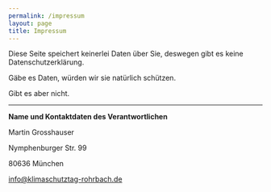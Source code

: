 ```yaml
---
permalink: /impressum
layout: page
title: Impressum
---
```


Diese Seite speichert keinerlei Daten über Sie, deswegen gibt es keine Datenschutzerklärung. 

Gäbe es Daten, würden wir sie natürlich schützen. 

Gibt es aber nicht. 

***
**Name und Kontaktdaten des Verantwortlichen**

Martin Grosshauser

Nymphenburger Str. 99

80636 München

info@klimaschutztag-rohrbach.de



